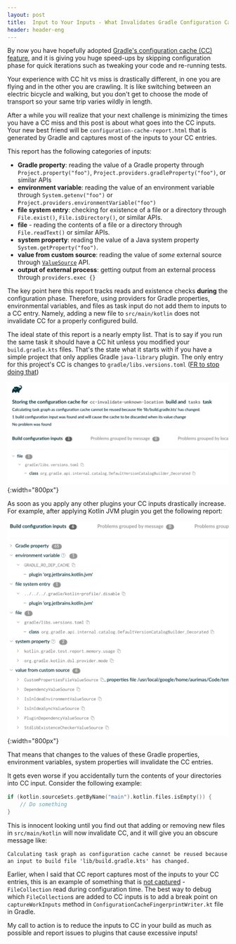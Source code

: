 ```yaml
---
layout: post
title:  Input to Your Inputs - What Invalidates Gradle Configuration Cache?
header: header-eng
---
```


By now you have hopefully adopted [Gradle's configuration cache (CC) feature](https://docs.gradle.org/current/userguide/configuration_cache.html),
and it is giving you huge speed-ups by skipping configuration phase for quick iterations such as tweaking your code and
re-running tests.

Your experience with CC hit vs miss is drastically different, in one you are flying and in the other you are crawling.
It is like switching between an electric bicycle and walking, but you don't get to choose the mode of transport so
your same trip varies wildly in length.

After a while you will realize that your next challenge is minimizing the times you have a CC miss and this post is
about what goes into the CC inputs. Your new best friend will be `configuration-cache-report.html` that is generated by
Gradle and captures most of the inputs to your CC entries.

This report has the following categories of inputs:
- **Gradle property**: reading the value of a Gradle property through `Project.property("foo")`, `Project.providers.gradleProperty("foo")`,
or similar APIs
- **environment variable**: reading the value of an environment variable through `System.getenv("foo")` or `Project.providers.environmentVariable("foo")`
- **file system entry**: checking for existence of a file or a directory through `File.exist()`, `File.isDirectory()`, or similar APIs.
- **file** - reading the contents of a file or a directory through `File.readText()` or similar APIs.
- **system property**: reading the value of a Java system property `System.getProperty("foo")`.
- **value from custom source**: reading the value of *some* external source through [`ValueSource`](https://docs.gradle.org/current/javadoc/org/gradle/api/provider/ValueSource.html) API.
- **output of external process**: getting output from an external process through `providers.exec {}`

The key point here this report tracks reads and existence checks **during** the configuration phase. Therefore, using
providers for Gradle properties, environmental variables, and files as task input do not add them to inputs to a CC
entry. Namely, adding a new file to `src/main/kotlin` does not invalidate CC for a properly configured build.

The ideal state of this report is a nearly empty list. That is to say if you run the same task it should have a CC hit
unless you modified your `build.gradle.kts` files. That's the state what it starts with if you have a simple project
that only applies Gradle `java-library` plugin. The only entry for this project's CC is changes to
`gradle/libs.versions.toml` ([FR to stop doing that](https://github.com/gradle/gradle/issues/35180))

![Configuration Cache Report for a java library project](/assets/2025-09-30-empty-report.png){:width="800px"}

As soon as you apply any other plugins your CC inputs drastically increase. For example, after applying Kotlin JVM plugin
you get the following report:

![Configuration Cache Report for a Kotlin JVM library project](/assets/2025-09-30-kotlin-report.png){:width="800px"}

That means that changes to the values of these Gradle properties, environment variables, system properties will
invalidate the CC entries.

It gets even worse if you accidentally turn the contents of your directories into CC input. Consider the following example:

```kotlin
if (kotlin.sourceSets.getByName("main").kotlin.files.isEmpty()) {
    // Do something
}
```

This is innocent looking until you find out that adding or removing new files in `src/main/kotlin` will now invalidate
CC, and it will give you an obscure message like:

```text
Calculating task graph as configuration cache cannot be reused because an input to build file 'lib/build.gradle.kts' has changed.
```

Earlier, when I said that CC report captures most of the inputs to your CC entries, this is an example of something
that is [not captured](https://github.com/gradle/gradle/issues/25469) - `FileCollection` read during configuration time.
The best way to debug which `FileCollection`s are added to CC inputs is to add a break point on `captureWorkInputs`
method in `ConfigurationCacheFingerprintWriter.kt` file in Gradle.

My call to action is to reduce the inputs to CC in your build as much as possible and report issues to plugins that
cause excessive inputs!
